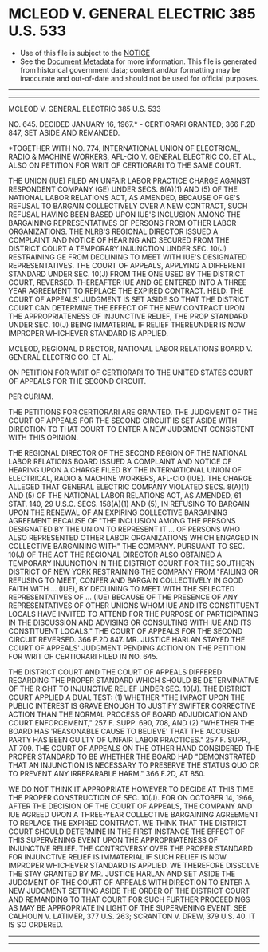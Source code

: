 ---
---

# MCLEOD V. GENERAL ELECTRIC 385 U.S. 533

* Use of this file is subject to the [NOTICE](https://github.com/publicdocs/notice/blob/master/NOTICE)
* See the [Document Metadata](../../../) for more information.
  This file is generated from historical government data; content and/or formatting may be inaccurate and out-of-date and should not be used for official purposes.

----------
----------

MCLEOD V. GENERAL ELECTRIC 385 U.S. 533

NO. 645.  DECIDED JANUARY 16, 1967.\* - CERTIORARI GRANTED; 366 F.2D 847, SET ASIDE AND REMANDED.

\*TOGETHER WITH NO. 774, INTERNATIONAL UNION OF ELECTRICAL, RADIO & MACHINE WORKERS, AFL-CIO V. GENERAL ELECTRIC CO. ET AL., ALSO ON PETITION FOR WRIT OF CERTIORARI TO THE SAME COURT.

THE UNION (IUE) FILED AN UNFAIR LABOR PRACTICE CHARGE AGAINST RESPONDENT COMPANY (GE) UNDER SECS. 8(A)(1) AND (5) OF THE NATIONAL LABOR RELATIONS ACT, AS AMENDED, BECAUSE OF GE'S REFUSAL TO BARGAIN COLLECTIVELY OVER A NEW CONTRACT, SUCH REFUSAL HAVING BEEN BASED UPON IUE'S INCLUSION AMONG THE BARGAINING REPRESENTATIVES OF PERSONS FROM OTHER LABOR ORGANIZATIONS.  THE NLRB'S REGIONAL DIRECTOR ISSUED A COMPLAINT AND NOTICE OF HEARING AND SECURED FROM THE DISTRICT COURT A TEMPORARY INJUNCTION UNDER SEC. 10(J) RESTRAINING GE FROM DECLINING TO MEET WITH IUE'S DESIGNATED REPRESENTATIVES.  THE COURT OF APPEALS, APPLYING A DIFFERENT STANDARD UNDER SEC. 10(J) FROM THE ONE USED BY THE DISTRICT COURT, REVERSED.  THEREAFTER IUE AND GE ENTERED INTO A THREE YEAR AGREEMENT TO REPLACE THE EXPIRED CONTRACT.  HELD:  THE COURT OF APPEALS' JUDGMENT IS SET ASIDE SO THAT THE DISTRICT COURT CAN DETERMINE THE EFFECT OF THE NEW CONTRACT UPON THE APPROPRIATENESS OF INJUNCTIVE RELIEF, THE PROP STANDARD UNDER SEC. 10(J) BEING IMMATERIAL IF RELIEF THEREUNDER IS NOW IMPROPER WHICHEVER STANDARD IS APPLIED.

MCLEOD, REGIONAL DIRECTOR, NATIONAL LABOR RELATIONS BOARD V. GENERAL ELECTRIC CO. ET AL.

ON PETITION FOR WRIT OF CERTIORARI TO THE UNITED STATES COURT OF APPEALS FOR THE SECOND CIRCUIT.

PER CURIAM.

THE PETITIONS FOR CERTIORARI ARE GRANTED.  THE JUDGMENT OF THE COURT OF APPEALS FOR THE SECOND CIRCUIT IS SET ASIDE WITH DIRECTION TO THAT COURT TO ENTER A NEW JUDGMENT CONSISTENT WITH THIS OPINION.

THE REGIONAL DIRECTOR OF THE SECOND REGION OF THE NATIONAL LABOR RELATIONS BOARD ISSUED A COMPLAINT AND NOTICE OF HEARING UPON A CHARGE FILED BY THE INTERNATIONAL UNION OF ELECTRICAL, RADIO & MACHINE WORKERS, AFL-CIO (IUE).  THE CHARGE ALLEGED THAT GENERAL ELECTRIC COMPANY VIOLATED SECS. 8(A)(1) AND (5) OF THE NATIONAL LABOR RELATIONS ACT, AS AMENDED, 61 STAT. 140, 29 U.S.C. SECS. 158(A)(1) AND (5), IN REFUSING TO BARGAIN UPON THE RENEWAL OF AN EXPIRING COLLECTIVE BARGAINING AGREEMENT BECAUSE OF "THE INCLUSION AMONG THE PERSONS DESIGNATED BY THE UNION TO REPRESENT IT  ... OF PERSONS WHO ALSO REPRESENTED OTHER LABOR ORGANIZATIONS WHICH ENGAGED IN COLLECTIVE BARGAINING WITH" THE COMPANY.  PURSUANT TO SEC. 10(J) OF THE ACT THE REGIONAL DIRECTOR ALSO OBTAINED A TEMPORARY INJUNCTION IN THE DISTRICT COURT FOR THE SOUTHERN DISTRICT OF NEW YORK RESTRAINING THE COMPANY FROM "FAILING OR REFUSING TO MEET, CONFER AND BARGAIN COLLECTIVELY IN GOOD FAITH WITH  ... (IUE), BY DECLINING TO MEET WITH THE SELECTED REPRESENTATIVES OF  ...  (IUE) BECAUSE OF THE PRESENCE OF ANY REPRESENTATIVES OF OTHER UNIONS WHOM IUE AND ITS CONSTITUENT LOCALS HAVE INVITED TO ATTEND FOR THE PURPOSE OF PARTICIPATING IN THE DISCUSSION AND ADVISING OR CONSULTING WITH IUE AND ITS CONSTITUENT LOCALS."  THE COURT OF APPEALS FOR THE SECOND CIRCUIT REVERSED.  366 F.2D 847.  MR. JUSTICE HARLAN STAYED THE COURT OF APPEALS' JUDGMENT PENDING ACTION ON THE PETITION FOR WRIT OF CERTIORARI FILED IN NO. 645.

THE DISTRICT COURT AND THE COURT OF APPEALS DIFFERED REGARDING THE PROPER STANDARD WHICH SHOULD BE DETERMINATIVE OF THE RIGHT TO INJUNCTIVE RELIEF UNDER SEC. 10(J).  THE DISTRICT COURT APPLIED A DUAL TEST:  (1) WHETHER "THE IMPACT UPON THE PUBLIC INTEREST IS GRAVE ENOUGH TO JUSTIFY SWIFTER CORRECTIVE ACTION THAN THE NORMAL PROCESS OF BOARD ADJUDICATION AND COURT ENFORCEMENT," 257 F. SUPP. 690, 708, AND (2) "WHETHER THE BOARD HAS 'REASONABLE CAUSE TO BELIEVE' THAT THE ACCUSED PARTY HAS BEEN GUILTY OF UNFAIR LABOR PRACTICES."  257 F. SUPP., AT 709.  THE COURT OF APPEALS ON THE OTHER HAND CONSIDERED THE PROPER STANDARD TO BE WHETHER THE BOARD HAD "DEMONSTRATED THAT AN INJUNCTION IS NECESSARY TO PRESERVE THE STATUS QUO OR TO PREVENT ANY IRREPARABLE HARM."  366 F.2D, AT 850.

WE DO NOT THINK IT APPROPRIATE HOWEVER TO DECIDE AT THIS TIME THE PROPER CONSTRUCTION OF SEC. 10(J).  FOR ON OCTOBER 14, 1966, AFTER THE DECISION OF THE COURT OF APPEALS, THE COMPANY AND IUE AGREED UPON A THREE-YEAR COLLECTIVE BARGAINING AGREEMENT TO REPLACE THE EXPIRED CONTRACT.  WE THINK THAT THE DISTRICT COURT SHOULD DETERMINE IN THE FIRST INSTANCE THE EFFECT OF THIS SUPERVENING EVENT UPON THE APPROPRIATENESS OF INJUNCTIVE RELIEF.  THE CONTROVERSY OVER THE PROPER STANDARD FOR INJUNCTIVE RELIEF IS IMMATERIAL IF SUCH RELIEF IS NOW IMPROPER WHICHEVER STANDARD IS APPLIED.  WE THEREFORE DISSOLVE THE STAY GRANTED BY MR. JUSTICE HARLAN AND SET ASIDE THE JUDGMENT OF THE COURT OF APPEALS WITH DIRECTION TO ENTER A NEW JUDGMENT SETTING ASIDE THE ORDER OF THE DISTRICT COURT AND REMANDING TO THAT COURT FOR SUCH FURTHER PROCEEDINGS AS MAY BE APPROPRIATE IN LIGHT OF THE SUPERVENING EVENT.  SEE CALHOUN V. LATIMER, 377 U.S. 263; SCRANTON V. DREW, 379 U.S. 40.  IT IS SO ORDERED.


----------
----------

